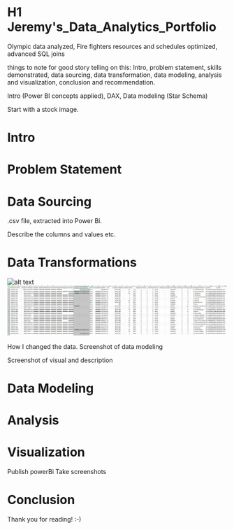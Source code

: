 # H1 Jeremy's_Data_Analytics_Portfolio
Olympic data analyzed, Fire fighters resources and schedules optimized, advanced SQL joins



things to note for good story telling on this:
Intro, problem statement, skills demonstrated, data sourcing, data transformation, data modeling, analysis and visualization, conclusion and recommendation.


Intro (Power BI concepts applied), DAX, Data modeling (Star Schema)

Start with a stock image.


# Intro



# Problem Statement



# Data Sourcing
.csv file, extracted into Power Bi.

Describe the columns and values etc.

# Data Transformations

![alt text](image.jpg)
![Inital Observation of the Data Given](nul_values_in_data.PNG)


How I changed the data. Screenshot of data modeling

Screenshot of visual and description




# Data Modeling





# Analysis



# Visualization

Publish powerBi
Take screenshots


# Conclusion


Thank you for reading! :-)



